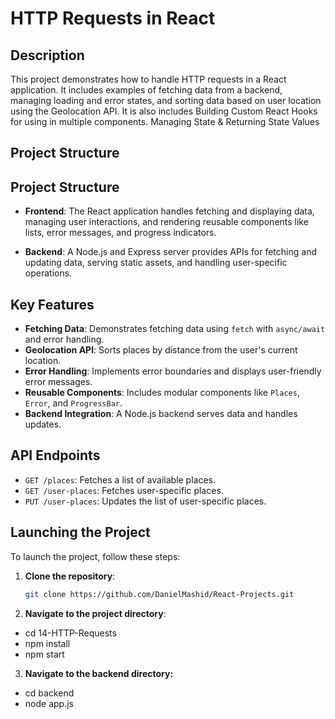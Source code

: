 # HTTP Requests in React

## Description

This project demonstrates how to handle HTTP requests in a React application.
It includes examples of fetching data from a backend, managing loading and error states, and sorting data based on user location using the Geolocation API.
It is also includes Building Custom React Hooks for using in multiple components. Managing State & Returning State Values

## Project Structure

## Project Structure

- **Frontend**:
  The React application handles fetching and displaying data, managing user interactions, and rendering reusable components like lists, error messages, and progress indicators.

- **Backend**:
  A Node.js and Express server provides APIs for fetching and updating data, serving static assets, and handling user-specific operations.

## Key Features

- **Fetching Data**: Demonstrates fetching data using `fetch` with `async/await` and error handling.
- **Geolocation API**: Sorts places by distance from the user's current location.
- **Error Handling**: Implements error boundaries and displays user-friendly error messages.
- **Reusable Components**: Includes modular components like `Places`, `Error`, and `ProgressBar`.
- **Backend Integration**: A Node.js backend serves data and handles updates.

## API Endpoints

- `GET /places`: Fetches a list of available places.
- `GET /user-places`: Fetches user-specific places.
- `PUT /user-places`: Updates the list of user-specific places.

## Launching the Project

To launch the project, follow these steps:

1. **Clone the repository**:

   ```bash
   git clone https://github.com/DanielMashid/React-Projects.git

   ```

2. **Navigate to the project directory**:

- cd 14-HTTP-Requests
- npm install
- npm start

3. **Navigate to the backend directory:**

- cd backend
- node app.js
